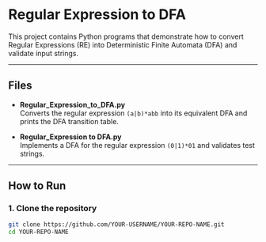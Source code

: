 # Regular Expression to DFA

This project contains Python programs that demonstrate how to convert Regular Expressions (RE) into Deterministic Finite Automata (DFA) and validate input strings.

---

##  Files

- **Regular_Expression_to_DFA.py**  
  Converts the regular expression `(a|b)*abb` into its equivalent DFA and prints the DFA transition table.

- **Regular_Expression to DFA.py**  
  Implements a DFA for the regular expression `(0|1)*01` and validates test strings.

---

##  How to Run

### 1. Clone the repository
```bash
git clone https://github.com/YOUR-USERNAME/YOUR-REPO-NAME.git
cd YOUR-REPO-NAME
